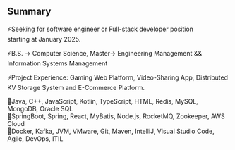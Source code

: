 ## Summary

<!--
**YaoqianM/YaoqianM** is a ✨ _special_ ✨ repository because its `README.md` (this file) appears on your GitHub profile.

Here are some ideas to get you started:


- 🌱 I’m currently learning ...
- 👯 I’m looking to collaborate on ...
- 🤔 I’m looking for help with ...
- 💬 Ask me about ...
- 📫 How to reach me: ...
- 😄 Pronouns: ...
-  Fun fact: ...
-->
⚡Seeking for software engineer or Full-stack developer position\
starting at January 2025.

⚡B.S. -> Computer Science, 
Master-> Engineering Management && Information Systems Management

⚡Project Experience: 
Gaming Web Platform, Video-Sharing App, Distributed KV Storage System and E-Commerce Platform.

💬Java, C++, JavaScript, Kotlin, TypeScript, HTML, Redis, MySQL, MongoDB, Oracle SQL\
💬SpringBoot, Spring, React, MyBatis, Node.js, RocketMQ, Zookeeper, AWS Cloud\
💬Docker, Kafka, JVM, VMware, Git, Maven, IntelliJ, Visual Studio Code, Agile, DevOps, ITIL
